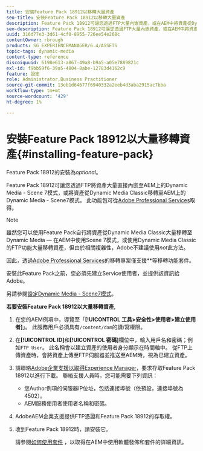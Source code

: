 ```yaml
---
title: 安裝Feature Pack 18912以移轉大量資產
seo-title: 安裝Feature Pack 18912以移轉大量資產
description: Feature Pack 18912可讓您透過FTP大量內嵌資產，或在AEM中將資產從Dynamic Media Classic移轉至Dynamic Media。 此選用功能套件提供Adobe支援。
seo-description: Feature Pack 18912可讓您透過FTP大量內嵌資產，或在AEM中將資產從Dynamic Media Classic移轉至Dynamic Media。 此選用功能套件提供Adobe支援。
uuid: 316d77e3-3d61-4cf0-8955-726ee54e268c
contentOwner: rbrough
products: SG_EXPERIENCEMANAGER/6.4/ASSETS
topic-tags: dynamic-media
content-type: reference
discoiquuid: 6198e613-a867-49a8-b9a5-a05e7889821c
exl-id: f9bb59f6-39a5-4804-8abe-12783d4162c9
feature: 設定
role: Administrator,Business Practitioner
source-git-commit: 13eb1d64677f6940332a2eeb4d3aba2915ac7bba
workflow-type: tm+mt
source-wordcount: '429'
ht-degree: 1%

---
```


# 安裝Feature Pack 18912以大量移轉資產{#installing-feature-pack}

Feature Pack 18912的安裝為&#x200B;_optional_。

Feature Pack 18912可讓您透過FTP將資產大量直接內嵌至AEM上的Dynamic Media - Scene 7模式，或將資產從Dynamic Media Classic移轉至AEM上的Dynamic Media - Scene7模式。 此功能包可從[Adobe Professional Services](https://www.adobe.com/experience-cloud/consulting-services.html)取得。

>[!NOTE]
>
>雖然您可以使用Feature Pack自行將資產從Dynamic Media Classic大量移轉至Dynamic Media — 在AEM中使用Scene 7模式，或使用Dynamic Media Classic的FTP功能大量移轉資產，但由於相關複雜性，Adobe不建議使用&#x200B;*not*&#x200B;此方法。
>
>因此，透過[Adobe Professional Services](https://www.adobe.com/experience-cloud/consulting-services.html)的移轉專案僅支援&#x200B;**&#x200B;等移轉功能套件。

安裝此Feature Pack之前，您必須先建立Service使用者，並提供該資訊給Adobe。

另請參閱[設定Dynamic Media - Scene7模式](https://helpx.adobe.com/experience-manager/6-4/assets/using/config-dms7.html)。

**若要安裝Feature Pack 18912以大量移轉資產**,

1. 在您的AEM例項中，導覽至「**[!UICONTROL 工具>安全性>使用者>建立使用者]**」。 此服務用戶必須具有`/content/dam`的讀/寫權限。
1. 在&#x200B;**[!UICONTROL ID]**&#x200B;和&#x200B;**[!UICONTROL 密碼]**&#x200B;欄位中，輸入用戶名和密碼；例如`FTP User`。 此名稱會以建立資產的使用者身分顯示在時間軸中。 從FTP上傳資產時，會將資產上傳至FTP伺服器並推送至AEM時，視為已建立資產。
1. 請聯絡[Adobe企業支援以取得Experience Manager](https://helpx.adobe.com/tw/contact/enterprise-support.ec.html)，要求存取Feature Pack 18912以進行下載。 聯絡支援人員時，您可能需要下列資訊：

   * 您Author例項的伺服器IP位址，包括連接埠號（依預設，連接埠號為4502）。
   * AEM服務使用者使用者名稱和密碼。

1. AdobeAEM企業支援提供FTP憑證和Feature Pack 18912的存取權。

1. 收到Feature Pack 18912時，請安裝它。

   請參閱[如何使用套件](/help/sites-administering/package-manager.md) ，以取得在AEM中使用軟體發佈和套件的詳細資訊。
